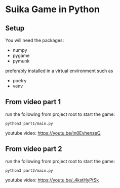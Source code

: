 # Suika Game in Python

## Setup

You will need the packages:
- numpy
- pygame
- pymunk

preferably installed in a virtual environment such as 
- poetry
- venv

## From video part 1
run the following from project root to start the game:
```commandline
python3 part1/main.py
```
youtube video: https://youtu.be/In0EvhenzeQ

## From video part 2
run the following from project root to start the game:
```commandline
python3 part2/main.py
```
youtube video: https://youtu.be/_4kstHyPtSk